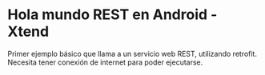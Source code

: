 # Hola mundo REST en Android - Xtend

Primer ejemplo básico que llama a un servicio web REST, utilizando retrofit. Necesita tener conexión de internet para poder ejecutarse. 
